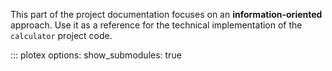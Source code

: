 This part of the project documentation focuses on
an **information-oriented** approach. Use it as a
reference for the technical implementation of the
`calculator` project code.

::: plotex
    options:
      show_submodules: true